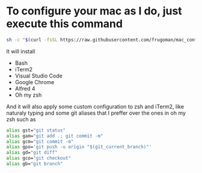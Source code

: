 # To configure your mac as I do, just execute this command

```bash
sh -c "$(curl -fsSL https://raw.githubusercontent.com/frugoman/mac_configurations/master/setup-script.sh)"
```

It will install
- Bash
- iTerm2
- Visual Studio Code
- Google Chrome
- Alfred 4
- Oh my zsh

And it will also apply some custom configuration to zsh and iTerm2, like naturaly typing and some git aliases that I preffer over the ones in oh my zsh such as
``` bash
alias gst="git status"
alias gam="git add .; git commit -m"
alias gcm="git commit -m"
alias gpo='git push -u origin "$(git_current_branch)"'
alias gd="git diff"
alias gco="git checkout"
alias gb="git branch"
```

